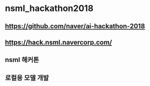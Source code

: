 # nsml_hackathon2018

## https://github.com/naver/ai-hackathon-2018
## https://hack.nsml.navercorp.com/

## nsml 해커톤
## 로컬용 모델 개발